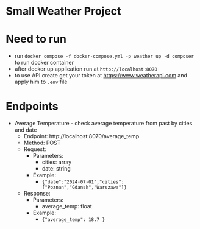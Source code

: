 Small Weather Project
==================================

# Need to run #

* run `docker compose -f docker-compose.yml -p weather up -d composer` to run docker container
* after docker up application run at `http://localhost:8070`
* to use API create get your token at https://www.weatherapi.com and apply him to `.env` file

# Endpoints #

* Average Temperature - check average temperature from past by cities and date
  * Endpoint: http://localhost:8070/average_temp
  * Method: POST
  * Request:
    * Parameters: 
      * cities: array
      * date: string
    * Example:
      * ```{"date":"2024-07-01","cities": ["Poznan","Gdansk","Warszawa"]}```
  * Response:
    * Parameters:
      * average_temp: float
    * Example:
      * ```{"average_temp": 18.7 }```
